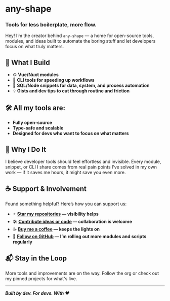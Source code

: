 # any-shape

### Tools for less boilerplate, more flow.

Hey! I’m the creator behind `any-shape` — a home for open-source tools, modules, and ideas built to automate the boring stuff and let developers focus on what truly matters.

## 🧩 What I Build

- ⚙️ **Vue/Nuxt modules**
- 🧰 **CLI tools for speeding up workflows**
- 🔄 **SQL/Node snippets for data, system, and process automation**
- 💡 **Gists and dev tips to cut through routine and friction**

## 🛠️ All my tools are:
- **Fully open-source**
- **Type-safe and scalable**
- **Designed for devs who want to focus on what matters**

## 🧭 Why I Do It

I believe developer tools should feel effortless and invisible. Every module, snippet, or CLI I share comes from real pain points I’ve solved in my own work — if it saves me hours, it might save you even more.

## ☕ Support & Involvement

Found something helpful? Here’s how you can support us:

- ⭐️ **[Star my repositories](https://github.com/any-shape) — visibility helps**
- 🛠 **[Contribute ideas or code](https://github.com/any-shape/discussions) — collaboration is welcome**
- ☕ **[Buy me a coffee](https://ko-fi.com/anyshape) — keeps the lights on**
- 🧵 **[Follow on GitHub](https://github.com/any-shape) — I’m rolling out more modules and scripts regularly**

## 📬 Stay in the Loop

More tools and improvements are on the way. Follow the org or check out my pinned projects for what's live.

---

***Built by dev. For devs. With ❤️***
